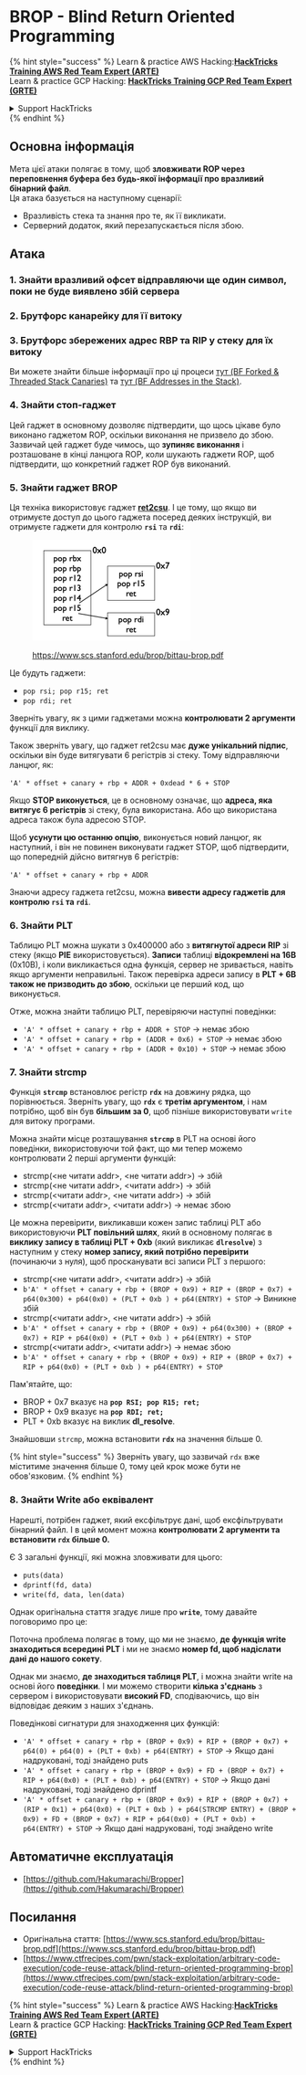 # BROP - Blind Return Oriented Programming

{% hint style="success" %}
Learn & practice AWS Hacking:<img src="../../.gitbook/assets/arte.png" alt="" data-size="line">[**HackTricks Training AWS Red Team Expert (ARTE)**](https://training.hacktricks.xyz/courses/arte)<img src="../../.gitbook/assets/arte.png" alt="" data-size="line">\
Learn & practice GCP Hacking: <img src="../../.gitbook/assets/grte.png" alt="" data-size="line">[**HackTricks Training GCP Red Team Expert (GRTE)**<img src="../../.gitbook/assets/grte.png" alt="" data-size="line">](https://training.hacktricks.xyz/courses/grte)

<details>

<summary>Support HackTricks</summary>

* Check the [**subscription plans**](https://github.com/sponsors/carlospolop)!
* **Join the** 💬 [**Discord group**](https://discord.gg/hRep4RUj7f) or the [**telegram group**](https://t.me/peass) or **follow** us on **Twitter** 🐦 [**@hacktricks\_live**](https://twitter.com/hacktricks\_live)**.**
* **Share hacking tricks by submitting PRs to the** [**HackTricks**](https://github.com/carlospolop/hacktricks) and [**HackTricks Cloud**](https://github.com/carlospolop/hacktricks-cloud) github repos.

</details>
{% endhint %}

## Основна інформація

Мета цієї атаки полягає в тому, щоб **зловживати ROP через переповнення буфера без будь-якої інформації про вразливий бінарний файл**.\
Ця атака базується на наступному сценарії:

* Вразливість стека та знання про те, як її викликати.
* Серверний додаток, який перезапускається після збою.

## Атака

### **1. Знайти вразливий офсет** відправляючи ще один символ, поки не буде виявлено збій сервера

### **2. Брутфорс канарейку** для її витоку

### **3. Брутфорс збережених адрес RBP та RIP** у стеку для їх витоку

Ви можете знайти більше інформації про ці процеси [тут (BF Forked & Threaded Stack Canaries)](../common-binary-protections-and-bypasses/stack-canaries/bf-forked-stack-canaries.md) та [тут (BF Addresses in the Stack)](../common-binary-protections-and-bypasses/pie/bypassing-canary-and-pie.md).

### **4. Знайти стоп-гаджет**

Цей гаджет в основному дозволяє підтвердити, що щось цікаве було виконано гаджетом ROP, оскільки виконання не призвело до збою. Зазвичай цей гаджет буде чимось, що **зупиняє виконання** і розташоване в кінці ланцюга ROP, коли шукають гаджети ROP, щоб підтвердити, що конкретний гаджет ROP був виконаний.

### **5. Знайти гаджет BROP**

Ця техніка використовує гаджет [**ret2csu**](ret2csu.md). І це тому, що якщо ви отримуєте доступ до цього гаджета посеред деяких інструкцій, ви отримуєте гаджети для контролю **`rsi`** та **`rdi`**:

<figure><img src="../../.gitbook/assets/image (1) (1) (1) (1) (1) (1) (1) (1) (1).png" alt="" width="278"><figcaption><p><a href="https://www.scs.stanford.edu/brop/bittau-brop.pdf">https://www.scs.stanford.edu/brop/bittau-brop.pdf</a></p></figcaption></figure>

Це будуть гаджети:

* `pop rsi; pop r15; ret`
* `pop rdi; ret`

Зверніть увагу, як з цими гаджетами можна **контролювати 2 аргументи** функції для виклику.

Також зверніть увагу, що гаджет ret2csu має **дуже унікальний підпис**, оскільки він буде витягувати 6 регістрів зі стеку. Тому відправляючи ланцюг, як:

`'A' * offset + canary + rbp + ADDR + 0xdead * 6 + STOP`

Якщо **STOP виконується**, це в основному означає, що **адреса, яка витягує 6 регістрів** зі стеку, була використана. Або що використана адреса також була адресою STOP.

Щоб **усунути цю останню опцію**, виконується новий ланцюг, як наступний, і він не повинен виконувати гаджет STOP, щоб підтвердити, що попередній дійсно витягнув 6 регістрів:

`'A' * offset + canary + rbp + ADDR`

Знаючи адресу гаджета ret2csu, можна **вивести адресу гаджетів для контролю `rsi` та `rdi`**.

### 6. Знайти PLT

Таблицю PLT можна шукати з 0x400000 або з **витягнутої адреси RIP** зі стеку (якщо **PIE** використовується). **Записи** таблиці **відокремлені на 16B** (0x10B), і коли викликається одна функція, сервер не зривається, навіть якщо аргументи неправильні. Також перевірка адреси запису в **PLT + 6B також не призводить до збою**, оскільки це перший код, що виконується.

Отже, можна знайти таблицю PLT, перевіряючи наступні поведінки:

* `'A' * offset + canary + rbp + ADDR + STOP` -> немає збою
* `'A' * offset + canary + rbp + (ADDR + 0x6) + STOP` -> немає збою
* `'A' * offset + canary + rbp + (ADDR + 0x10) + STOP` -> немає збою

### 7. Знайти strcmp

Функція **`strcmp`** встановлює регістр **`rdx`** на довжину рядка, що порівнюється. Зверніть увагу, що **`rdx`** є **третім аргументом**, і нам потрібно, щоб він був **більшим за 0**, щоб пізніше використовувати `write` для витоку програми.

Можна знайти місце розташування **`strcmp`** в PLT на основі його поведінки, використовуючи той факт, що ми тепер можемо контролювати 2 перші аргументи функцій:

* strcmp(\<не читати addr>, \<не читати addr>) -> збій
* strcmp(\<не читати addr>, \<читати addr>) -> збій
* strcmp(\<читати addr>, \<не читати addr>) -> збій
* strcmp(\<читати addr>, \<читати addr>) -> немає збою

Це можна перевірити, викликавши кожен запис таблиці PLT або використовуючи **PLT повільний шлях**, який в основному полягає в **виклику запису в таблиці PLT + 0xb** (який викликає **`dlresolve`**) з наступним у стеку **номер запису, який потрібно перевірити** (починаючи з нуля), щоб просканувати всі записи PLT з першого:

* strcmp(\<не читати addr>, \<читати addr>) -> збій
* `b'A' * offset + canary + rbp + (BROP + 0x9) + RIP + (BROP + 0x7) + p64(0x300) + p64(0x0) + (PLT + 0xb ) + p64(ENTRY) + STOP` -> Виникне збій
* strcmp(\<читати addr>, \<не читати addr>) -> збій
* `b'A' * offset + canary + rbp + (BROP + 0x9) + p64(0x300) + (BROP + 0x7) + RIP + p64(0x0) + (PLT + 0xb ) + p64(ENTRY) + STOP`
* strcmp(\<читати addr>, \<читати addr>) -> немає збою
* `b'A' * offset + canary + rbp + (BROP + 0x9) + RIP + (BROP + 0x7) + RIP + p64(0x0) + (PLT + 0xb ) + p64(ENTRY) + STOP`

Пам'ятайте, що:

* BROP + 0x7 вказує на **`pop RSI; pop R15; ret;`**
* BROP + 0x9 вказує на **`pop RDI; ret;`**
* PLT + 0xb вказує на виклик **dl\_resolve**.

Знайшовши `strcmp`, можна встановити **`rdx`** на значення більше 0.

{% hint style="success" %}
Зверніть увагу, що зазвичай `rdx` вже міститиме значення більше 0, тому цей крок може бути не обов'язковим.
{% endhint %}

### 8. Знайти Write або еквівалент

Нарешті, потрібен гаджет, який ексфільтрує дані, щоб ексфільтрувати бінарний файл. І в цей момент можна **контролювати 2 аргументи та встановити `rdx` більше 0.**

Є 3 загальні функції, які можна зловживати для цього:

* `puts(data)`
* `dprintf(fd, data)`
* `write(fd, data, len(data)`

Однак оригінальна стаття згадує лише про **`write`**, тому давайте поговоримо про це:

Поточна проблема полягає в тому, що ми не знаємо, **де функція write знаходиться всередині PLT** і ми не знаємо **номер fd, щоб надіслати дані до нашого сокету**.

Однак ми знаємо, **де знаходиться таблиця PLT**, і можна знайти write на основі його **поведінки**. І ми можемо створити **кілька з'єднань** з сервером і використовувати **високий FD**, сподіваючись, що він відповідає деяким з наших з'єднань.

Поведінкові сигнатури для знаходження цих функцій:

* `'A' * offset + canary + rbp + (BROP + 0x9) + RIP + (BROP + 0x7) + p64(0) + p64(0) + (PLT + 0xb) + p64(ENTRY) + STOP` -> Якщо дані надруковані, тоді знайдено puts
* `'A' * offset + canary + rbp + (BROP + 0x9) + FD + (BROP + 0x7) + RIP + p64(0x0) + (PLT + 0xb) + p64(ENTRY) + STOP` -> Якщо дані надруковані, тоді знайдено dprintf
* `'A' * offset + canary + rbp + (BROP + 0x9) + RIP + (BROP + 0x7) + (RIP + 0x1) + p64(0x0) + (PLT + 0xb ) + p64(STRCMP ENTRY) + (BROP + 0x9) + FD + (BROP + 0x7) + RIP + p64(0x0) + (PLT + 0xb) + p64(ENTRY) + STOP` -> Якщо дані надруковані, тоді знайдено write

## Автоматичне експлуатація

* [https://github.com/Hakumarachi/Bropper](https://github.com/Hakumarachi/Bropper)

## Посилання

* Оригінальна стаття: [https://www.scs.stanford.edu/brop/bittau-brop.pdf](https://www.scs.stanford.edu/brop/bittau-brop.pdf)
* [https://www.ctfrecipes.com/pwn/stack-exploitation/arbitrary-code-execution/code-reuse-attack/blind-return-oriented-programming-brop](https://www.ctfrecipes.com/pwn/stack-exploitation/arbitrary-code-execution/code-reuse-attack/blind-return-oriented-programming-brop)

{% hint style="success" %}
Learn & practice AWS Hacking:<img src="../../.gitbook/assets/arte.png" alt="" data-size="line">[**HackTricks Training AWS Red Team Expert (ARTE)**](https://training.hacktricks.xyz/courses/arte)<img src="../../.gitbook/assets/arte.png" alt="" data-size="line">\
Learn & practice GCP Hacking: <img src="../../.gitbook/assets/grte.png" alt="" data-size="line">[**HackTricks Training GCP Red Team Expert (GRTE)**<img src="../../.gitbook/assets/grte.png" alt="" data-size="line">](https://training.hacktricks.xyz/courses/grte)

<details>

<summary>Support HackTricks</summary>

* Check the [**subscription plans**](https://github.com/sponsors/carlospolop)!
* **Join the** 💬 [**Discord group**](https://discord.gg/hRep4RUj7f) or the [**telegram group**](https://t.me/peass) or **follow** us on **Twitter** 🐦 [**@hacktricks\_live**](https://twitter.com/hacktricks\_live)**.**
* **Share hacking tricks by submitting PRs to the** [**HackTricks**](https://github.com/carlospolop/hacktricks) and [**HackTricks Cloud**](https://github.com/carlospolop/hacktricks-cloud) github repos.

</details>
{% endhint %}
